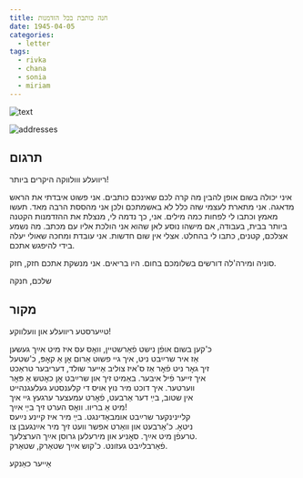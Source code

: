 ```yaml
---
title: חנה כותבת בכל הזדמנות
date: 1945-04-05
categories:
  - letter
tags:
  - rivka
  - chana
  - sonia
  - miriam
---
```


![text](/pupko-papers/assets/images/1945-04-05-content.jpg)

![addresses](/pupko-papers/assets/images/1945-04-05-addresses.jpg)

## תרגום


ריוועלע ווולווקה היקרים ביותר!

איני יכולה בשום אופן להבין מה קרה לכם שאינכם כותבים. אני פשוט איבדתי את הראש מדאגה.
אני מתארת לעצמי שזה כלל לא באשמתכם ולכן אני מהססת הרבה מאד.
תעשו מאמץ וכתבו לי לפחות כמה מילים. אני, כך נדמה לי, מנצלת את ההזדמנות הקטנה ביותר
בבית, בעבודה, אם מישהו נוסע לאן שהוא אני הולכת אליו עם מכתב. מה נשמע אצלכם,
קטנים, כתבו לי בהחלט. אצלי אין שום חדשות. אני עובדת ומחכה שאולי יעלה בידי להיפגש אתכם.

סוניה ומירה'לה דורשים בשלומכם בחום. היו בריאים. אני מנשקת אתכם חזק, חזק.

שלכם, חנקה



## מקור

טײַערסטע ריוועלע און וועלווקע!

כ'קען בשום אופֿן נישט פֿאַרשטיין, וואׇס עס איז מיט אײַך געשען  
אַז איר שרײַבט ניט, איך גיי פשוט אַרום אׇן אַ קאׇפּ, כׄ'שטעל  
זיך גאׇר ניט פֿאׇר אַז ס'איז צוליב אַײער שולד, דעריבער טראַכט  
איך זייער פֿיל איבער. באַמיט זיך און שרײַבט אׇן כאׇטש אַ פּאׇר  
ווערטער. איך דוכט מיר נוץ אויס די קלענסטע געלעגנהייט  
אין שטוב, בײַ דער אַרבעט, פֿאׇרט עמעצער ערגעץ גיי איך  
מיט אַ בריוו. וואׇס הערט זיך בײַ אײַך!  
קליינינקער שרײַבט אומבאַדינגט. בײַ מיר איז קיינע נײַעס  
ניטאׇ. כ'אַרבעט און וואַרט אפשר וועט זיך מיר אײַנגעבן צו  
טרעפֿן מיט אײַך. סאׇניע און מירעלען גרוסן אײַך הערצלעך.  
פֿאַרבלײַבט געזונט. כ'קוש אײַך שטאַרק, שטאַרק.  

אַייער כאַנקע
